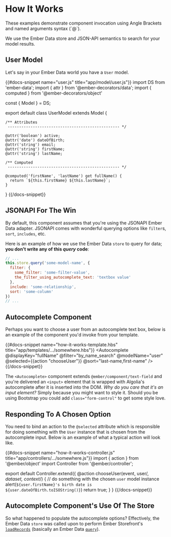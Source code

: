 # How It Works

<aside>
  These examples demonstrate component invocation using Angle Brackets and named arguments syntax (`@`).
</aside>

We use the Ember Data store and JSON-API semantics to search for your model results.

## User Model

Let's say in your Ember Data world you have a `User` model.

{{#docs-snippet name="user.js" title="app/model/user.js"}}
  import DS from 'ember-data';
  import { attr } from '@ember-decorators/data';
  import { computed } from '@ember-decorators/object'
  
  const { Model } = DS;
  
  export default class UserModel extends Model {
  
    /** Attributes
     ------------------------------------------------- */
  
    @attr('boolean') active;
    @attr('date') dateOfBirth;
    @attr('string') email;
    @attr('string') firstName;
    @attr('string') lastName;
  
    /** Computed
     ------------------------------------------------- */
  
    @computed('firstName', 'lastName') get fullName() {
      return `${this.firstName} ${this.lastName}`;
    }
  }
{{/docs-snippet}}

## JSONAPI For The Win

By default, this component assumes that you're using the JSONAPI Ember Data adapter.  JSONAPI
comes with wonderful querying options like `filter`s, `sort`, `includes`, etc.

Here is an example of how we use the Ember Data `store` to query for data; **you don't write
any of this _query_ code**:

```javascript
// ...
this.store.query('some-model-name', {
  filter: {
    some_filter: 'some-filter-value',
    the_filter_using_autocomplete_text: 'textbox value'
  },
  include: 'some-relationship',
  sort: 'some-column'
})
// ...
``` 

## Autocomplete Component

Perhaps you want to choose a user from an autocomplete text box, below is an example
of the component you'd invoke from your template.

{{#docs-snippet name="how-it-works-template.hbs" title="app/templates/.../somewhere.hbs"}}
  <Autocomplete 
    @displayKey="fullName"
    @filter="by_name_search" 
    @modelName="user" 
    @selected={{action "chooseUser"}} 
    @sort="last-name,first-name"
  />
{{/docs-snippet}}

The `<Autocomplete>` component extends `@ember/component/text-field` and you're 
delivered an `<input>` element that is wrapped with Algolia's autocomplete after
it is inserted into the DOM.  _Why do you care that it's an input element?_  Simply
because you might want to style it.  Should you be using Bootstrap you could add
`class="form-control"` to get some style love.

## Responding To A Chosen Option

You need to bind an action to the `@selected` attribute which is responsible 
for doing something with the `User` instance that is chosen from the autocomplete
input.  Below is an example of what a typical action will look like.

<p/>

{{#docs-snippet name="how-it-works-controller.js" title="app/controllers/.../somewhere.js"}}
  import { action } from '@ember/object'
  import Controller from '@ember/controller';
  
  export default Controller.extend({
    @action chooseUser(event, user/*, dataset, context*/) {
      // do something with the chosen `user` model instance
      alert(`${user.firstName}'s birth date is ${user.dateOfBirth.toISOString()}`)
      return true;
    }
  }
{{/docs-snippet}}

## Autocomplete Component's Use Of The Store

So what happened to populate the autocomplete options?  Effectively, the Ember Data
`store` was called upon to perform Ember Storefront's
[`loadRecords`](https://embermap.github.io/ember-data-storefront/docs/api/mixins/loadable-store#loadRecords)
(basically an Ember Data 
[`query`](https://api.emberjs.com/ember-data/release/classes/DS.Store/methods/query?anchor=query)).
